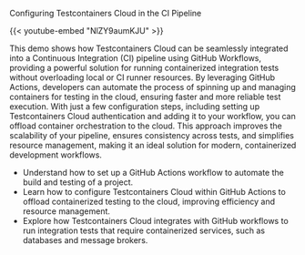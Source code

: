 Configuring Testcontainers Cloud in the CI Pipeline


{{< youtube-embed "NlZY9aumKJU" >}}

This demo shows how Testcontainers Cloud can be seamlessly integrated into a
Continuous Integration (CI) pipeline using GitHub Workflows, providing a
powerful solution for running containerized integration tests without
overloading local or CI runner resources. By leveraging GitHub Actions,
developers can automate the process of spinning up and managing containers for
testing in the cloud, ensuring faster and more reliable test execution. With
just a few configuration steps, including setting up Testcontainers Cloud
authentication and adding it to your workflow, you can offload container
orchestration to the cloud. This approach improves the scalability of your
pipeline, ensures consistency across tests, and simplifies resource management,
making it an ideal solution for modern, containerized development workflows.

- Understand how to set up a GitHub Actions workflow to automate the build and testing of a project.   
- Learn how to configure Testcontainers Cloud within GitHub Actions to offload containerized testing to the cloud, improving efficiency and resource management.
- Explore how Testcontainers Cloud integrates with GitHub workflows to run integration tests that require containerized services, such as databases and message brokers.

